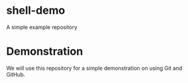 # shell-demo
A simple example repository

# Demonstration
We will use this repository for a simple demonstration
on using Git and GitHub.

